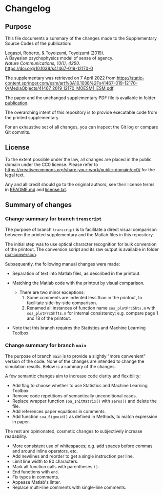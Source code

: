 # Changelog

## Purpose

This file documents a summary of the changes made to the Supplementary Source Codes of the publication:

Legaspi, Roberto, & Toyoizumi, Toyoizumi (2019).  
A Bayesian psychophysics model of sense of agency.  
_Nature Communications, 10(1), 4250_.  
<https://doi.org/10.1038/s41467-019-12170-0>

The supplementary was retrieved on 7 April 2022 from
<https://static-content.springer.com/esm/art%3A10.1038%2Fs41467-019-12170-0/MediaObjects/41467_2019_12170_MOESM1_ESM.pdf>.

The paper and the unchanged supplementary PDF file is available in folder [publication](publication).

The overarching intent of this repository is to provide executable code from the printed supplementary.

For an exhaustive set of all changes, you can inspect the Git log or compare Git commits.

## License

To the extent possible under the law, all changes are placed in the public domain under the CC0 license.
Please refer to <https://creativecommons.org/share-your-work/public-domain/cc0/> for the legal text.

Any and all credit should go to the original authors, see their license terms in [README.md](README.md) and [license.txt](license.txt).

## Summary of changes

### Change summary for branch `transcript`

The purpose of branch `transcript` is to facilitate a direct visual comparison between the printed supplementary and the Matlab files in this repository.

The initial step was to use optical character recognition for bulk conversion of the printout.
The conversion script and its raw output is available in folder [ocr-conversion](ocr-conversion).

Subsequently, the following manual changes were made:

- Separation of text into Matlab files, as described in the printout.
- Matching the Matlab code with the printout by visual comparison.
    - There are two minor exceptions:
        1. Some comments are indented less than in the printout, to facilitate side-by-side comparison.
        2. Renamed all instances of function name `soa_plotPrcShts.m` with `soa_plotPrcShfts.m` for internal consistency; e.g. compare page 1 and 18 of the printout.
        
- Note that this branch requires the Statistics and Machine Learning Toolbox.

### Change summary for branch `main`

The purpose of branch `main` is to provide a slightly "more convenient" version of the code.
None of the changes are intended to change the simulation results.
Below is a summary of the changes.

A few semantic changes aim to increase code clarity and flexibility:

- Add flag to choose whether to use Statistics and Machine Learning Toolbox.
- Remove code repetitions of semantically unconditional cases.
- Replace wrapper function `soa_InitMatrix()` with `zeros()` and delete the file.
- Add references paper equations in comments.
- Add function `soa_Sigmoid()` as defined in Methods, to match expression in paper.

The rest are opinionated, cosmetic changes to subjectively increase readability.

- More consistent use of whitespaces; e.g. add spaces before commas and around inline operators, etc.
- Add newlines and reorder to get a single instruction per line.
- Limit line width to 80 characters.
- Mark all function calls with parentheses `()`.
- End functions with `end`.
- Fix typos in comments.
- Appease Matlab's linter.
- Replace multi-line comments with single-line comments.
